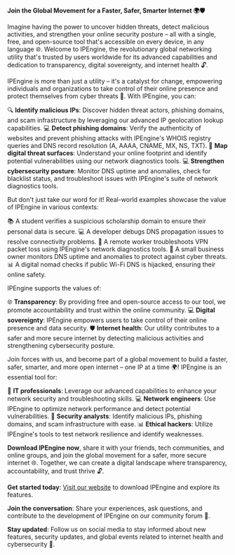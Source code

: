 **Join the Global Movement for a Faster, Safer, Smarter Internet 🌍🛡️**

Imagine having the power to uncover hidden threats, detect malicious activities, and strengthen your online security posture – all with a single, free, and open-source tool that's accessible on every device, in any language 🌐. Welcome to IPEngine, the revolutionary global networking utility that's trusted by users worldwide for its advanced capabilities and dedication to transparency, digital sovereignty, and internet health 🔓.

IPEngine is more than just a utility – it's a catalyst for change, empowering individuals and organizations to take control of their online presence and protect themselves from cyber threats 🚀. With IPEngine, you can:

🔍 **Identify malicious IPs**: Discover hidden threat actors, phishing domains, and scam infrastructure by leveraging our advanced IP geolocation lookup capabilities.
💻 **Detect phishing domains**: Verify the authenticity of websites and prevent phishing attacks with IPEngine's WHOIS registry queries and DNS record resolution (A, AAAA, CNAME, MX, NS, TXT).
📡 **Map digital threat surfaces**: Understand your online footprint and identify potential vulnerabilities using our network diagnostics tools.
💻 **Strengthen cybersecurity posture**: Monitor DNS uptime and anomalies, check for blacklist status, and troubleshoot issues with IPEngine's suite of network diagnostics tools.

But don't just take our word for it! Real-world examples showcase the value of IPEngine in various contexts:

📚 A student verifies a suspicious scholarship domain to ensure their personal data is secure.
💻 A developer debugs DNS propagation issues to resolve connectivity problems.
🔌 A remote worker troubleshoots VPN packet loss using IPEngine's network diagnostics tools.
🏬 A small business owner monitors DNS uptime and anomalies to protect against cyber threats.
📊 A digital nomad checks if public Wi-Fi DNS is hijacked, ensuring their online safety.

IPEngine supports the values of:

🌐 **Transparency**: By providing free and open-source access to our tool, we promote accountability and trust within the online community.
💻 **Digital sovereignty**: IPEngine empowers users to take control of their online presence and data security.
🛡️ **Internet health**: Our utility contributes to a safer and more secure internet by detecting malicious activities and strengthening cybersecurity posture.

Join forces with us, and become part of a global movement to build a faster, safer, smarter, and more open internet – one IP at a time 🌍! IPEngine is an essential tool for:

🔑 **IT professionals**: Leverage our advanced capabilities to enhance your network security and troubleshooting skills.
💻 **Network engineers**: Use IPEngine to optimize network performance and detect potential vulnerabilities.
🔎 **Security analysts**: Identify malicious IPs, phishing domains, and scam infrastructure with ease.
📊 **Ethical hackers**: Utilize IPEngine's tools to test network resilience and identify weaknesses.

**Download IPEngine now**, share it with your friends, tech communities, and online groups, and join the global movement for a safer, more secure internet 🌐. Together, we can create a digital landscape where transparency, accountability, and trust thrive 🔓.

**Get started today**: [Visit our website](https://www.ipengine.xyz) to download IPEngine and explore its features.

**Join the conversation**: Share your experiences, ask questions, and contribute to the development of IPEngine on our community forum 🤝.

**Stay updated**: Follow us on social media to stay informed about new features, security updates, and global events related to internet health and cybersecurity 🔌.